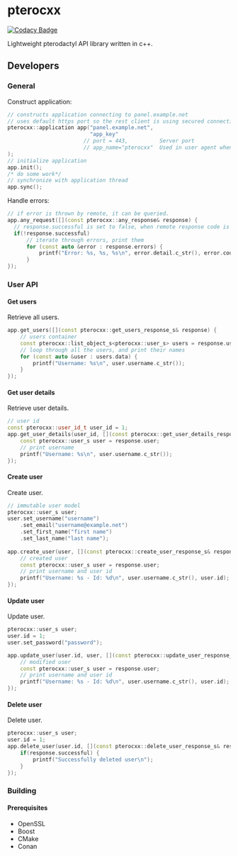 # pterocxx
[![Codacy Badge](https://app.codacy.com/project/badge/Grade/cc1571a8ba3d4c2c8feb28a4bcd1a761)](https://www.codacy.com/gh/rgnter/pterocxx/dashboard?utm_source=github.com&amp;utm_medium=referral&amp;utm_content=rgnter/pterocxx&amp;utm_campaign=Badge_Grade)


Lightweight pterodactyl API library written in c++.

## Developers
### General
Construct application:
```cxx
// constructs application connecting to panel.example.net
// uses default https port so the rest client is using secured connection
pterocxx::application app("panel.example.net",
                          "app_key"
                        // port = 443,          Server port
                        // app_name="pterocxx"  Used in user agent when sending requests
);                  
// initialize application
app.init();
/* do some work*/
// synchronize with application thread
app.sync();
```
Handle errors:
```cxx
// if error is thrown by remote, it can be queried.
app.any_request([](const pterocxx::any_response& response) {
  // response.successful is set to false, when remote response code is not appropriate.
  if(!response.successful)
      // iterate through errors, print them
      for (const auto &error : response.errors) {
          printf("Error: %s, %s, %s\n", error.detail.c_str(), error.code.c_str(), error.status.c_str());
      }
});
```
### User API
#### Get users
Retrieve all users.
```cxx
app.get_users([](const pterocxx::get_users_response_s& response) {
    // users container
    const pterocxx::list_object_s<pterocxx::user_s> users = response.users;
    // loop through all the users, and print their names
    for (const auto &user : users.data) {
        printf("Username: %s\n", user.username.c_str());
    }
});
```

#### Get user details
Retrieve user details.
```cxx
// user id
const pterocxx::user_id_t user_id = 1;
app.get_user_details(user_id, [](const pterocxx::get_user_details_response_s& response) {
    const pterocxx::user_s user = response.user;
    // print username
    printf("Username: %s\n", user.username.c_str());
});
```

#### Create user
Create user.
```cxx
// immutable user model
pterocxx::user_s user;
user.set_username("username")
    .set_email("username@example.net")
    .set_first_name("first name")
    .set_last_name("last name");
    
app.create_user(user, [](const pterocxx::create_user_response_s& response) {
    // created user
    const pterocxx::user_s user = response.user;
    // print username and user id
    printf("Username: %s - Id: %d\n", user.username.c_str(), user.id);
});
```
#### Update user
Update user.
```cxx 
pterocxx::user_s user;
user.id = 1;
user.set_password("password");

app.update_user(user.id, user, [](const pterocxx::update_user_response_s& response) {
    // modified user
    const pterocxx::user_s user = response.user;
    // print username and user id
    printf("Username: %s - Id: %d\n", user.username.c_str(), user.id);
});
```
#### Delete user
Delete user.
```cxx 
pterocxx::user_s user;
user.id = 1;
app.delete_user(user.id, [](const pterocxx::delete_user_response_s& response) {
    if(response.successful) {
        printf("Successfully deleted user\n");
    }
});
```
### Building
#### Prerequisites
- OpenSSL
- Boost
- CMake
- Conan
